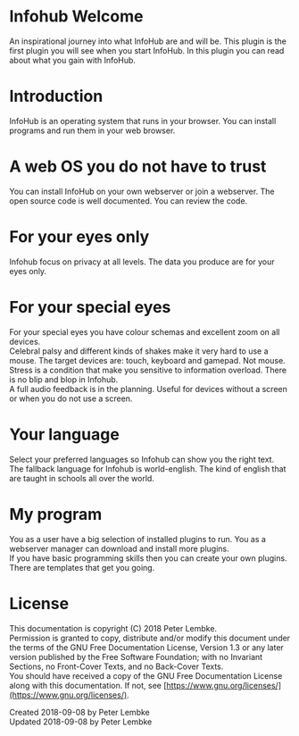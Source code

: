 # Infohub Welcome
An inspirational journey into what InfoHub are and will be.
This plugin is the first plugin you will see when you start InfoHub. In this plugin you can read about what you gain with InfoHub. 

# Introduction
InfoHub is an operating system that runs in your browser. You can install programs and run them in your web browser.  

# A web OS you do not have to trust
You can install InfoHub on your own webserver or join a webserver. The open source code is well documented. You can review the code.  

# For your eyes only
Infohub focus on privacy at all levels. The data you produce are for your eyes only.  

# For your special eyes
For your special eyes you have colour schemas and excellent zoom on all devices.  
Celebral palsy and different kinds of shakes make it very hard to use a mouse. The target devices are: touch, keyboard and gamepad. Not mouse.  
Stress is a condition that make you sensitive to information overload. There is no blip and blop in Infohub.  
A full audio feedback is in the planning. Useful for devices without a screen or when you do not use a screen.  

# Your language
Select your preferred languages so Infohub can show you the right text.  
The fallback language for Infohub is world-english. The kind of english that are taught in schools all over the world.  

# My program
You as a user have a big selection of installed plugins to run. You as a webserver manager can download and install more plugins.  
If you have basic programming skills then you can create your own plugins. There are templates that get you going.  

# License
This documentation is copyright (C) 2018 Peter Lembke.  
Permission is granted to copy, distribute and/or modify this document under the terms of the GNU Free Documentation License, Version 1.3 or any later version published by the Free Software Foundation; with no Invariant Sections, no Front-Cover Texts, and no Back-Cover Texts.  
You should have received a copy of the GNU Free Documentation License along with this documentation. If not, see [https://www.gnu.org/licenses/](https://www.gnu.org/licenses/).  

Created 2018-09-08 by Peter Lembke  
Updated 2018-09-08 by Peter Lembke  
